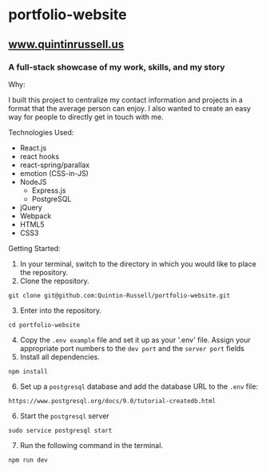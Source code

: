 # portfolio-website
## www.quintinrussell.us
### A full-stack showcase of my work, skills, and my story

<dl>
  <dt>
    Why: 
  </dt>
</dl> 
I built this project to centralize my contact information and projects in a format that the average person can enjoy. I also wanted to create an easy way for people to directly get in touch with me. 

<dl>
  <dt>
    Technologies Used:
  </dt>
</dl>

- React.js
-   react hooks
  - react-spring/parallax
  - emotion (CSS-in-JS)
- NodeJS
  - Express.js
  - PostgreSQL
- jQuery 
- Webpack
- HTML5
- CSS3

<dl>
  <dt>
    Getting Started:
  </dt>
</dl>

1. In your terminal, switch to the directory in which you would like to place the repository.
2. Clone the repository.
  ```shell
  git clone git@github.com:Quintin-Russell/portfolio-website.git
  ```
3. Enter into the repository.
  ```shell
  cd portfolio-website
  ```
4. Copy the `.env example` file and set it up as your '.env' file. Assign your appropriate port numbers to the `dev port` and the `server port` fields
5. Install all dependencies.
  ```shell
  npm install
  ```
6. Set up a `postgresql` database and add the database URL to the `.env` file:
```
https://www.postgresql.org/docs/9.0/tutorial-createdb.html
```
6. Start the `postgresql` server
  ```shell
  sudo service postgresql start
  ```
7. Run the following command in the terminal.
  ```shell
  npm run dev
  ```
